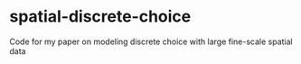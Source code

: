 # spatial-discrete-choice
Code for my paper on modeling discrete choice with large fine-scale spatial data
